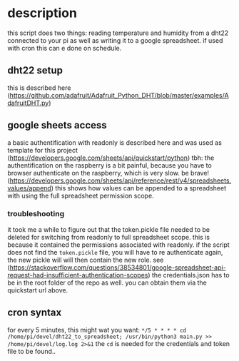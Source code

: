 # description
this script does two things: reading temperature and humidity from a dht22 connected to your pi as well as writing it to a google spreadsheet. if used with cron this can e
done on schedule.

## dht22 setup
this is described here (https://github.com/adafruit/Adafruit_Python_DHT/blob/master/examples/AdafruitDHT.py)

## google sheets access
a basic authentification with readonly is described here and was used as template for this project
(https://developers.google.com/sheets/api/quickstart/python)
tbh: the authentification on the raspberry is a bit painful, because you have to browser authenticate on the raspberry, which is very slow. be brave!
(https://developers.google.com/sheets/api/reference/rest/v4/spreadsheets.values/append)
this shows how values can be appended to a spreadsheet with using the full spreadsheet
permission scope.

### troubleshooting
it took me a while to figure out that the token.pickle file needed to be deleted for switching from readonly to full spreadsheet scope. this is because it contained the permissions associated with readonly. if the script does not find the `token.pickle` file, you will have to re authenticate again, the new
pickle will will then contain the new role. see (https://stackoverflow.com/questions/38534801/google-spreadsheet-api-request-had-insufficient-authentication-scopes)
the credentials.json has to be in the root folder of the repo as well. you can obtain them via the quickstart url above.

## cron syntax
for every 5 minutes, this might wat you want:
`*/5 * * * * cd /home/pi/devel/dht22_to_spreadsheet; /usr/bin/python3 main.py >> /home/pi/devel/log.log 2>&1`
the `cd` is needed for the credentials and token file to be found..

